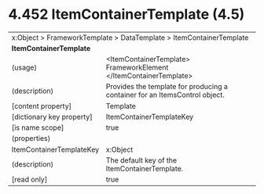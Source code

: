 <html dir="LTR" xmlns:mshelp="http://msdn.microsoft.com/mshelp" xmlns:ddue="http://ddue.schemas.microsoft.com/authoring/2003/5" xmlns:xlink="http://www.w3.org/1999/xlink" xmlns:tool="http://www.microsoft.com/tooltip">

<body>
 <input type="hidden" id="userDataCache" class="userDataStyle">
 <input type="hidden" id="hiddenScrollOffset">
 <img id="dropDownImage" style="display:none; height:0; width:0;" src="../local/drpdown.gif">
 <img id="dropDownHoverImage" style="display:none; height:0; width:0;" src="../local/drpdown_orange.gif">
 <img id="collapseImage" style="display:none; height:0; width:0;" src="../local/collapse.gif">
 <img id="expandImage" style="display:none; height:0; width:0;" src="../local/exp.gif">
 <img id="collapseAllImage" style="display:none; height:0; width:0;" src="../local/collall.gif">
 <img id="expandAllImage" style="display:none; height:0; width:0;" src="../local/expall.gif">
 <img id="copyImage" style="display:none; height:0; width:0;" src="../local/copycode.gif">
 <img id="copyHoverImage" style="display:none; height:0; width:0;" src="../local/copycodeHighlight.gif">
 <div id="header"><h1 class="heading">4.452 ItemContainerTemplate (4.5)</h1></div>

 <div id="mainSection">
 <div id="mainBody">
 <div id="allHistory" class="saveHistory" onsave="saveAll()" onload="loadAll()"></div>
 <p xmlns:wsd="http://wsdev.schemas.microsoft.com/authoring/2008/2" xmlns:msxsl="urn:schemas-microsoft-com:xslt" xmlns:script="urn:script" xmlns:build="urn:build">
 </p>
 <div id="sectionSection0" class="section" name="collapseableSection">
 <content xmlns="http://ddue.schemas.microsoft.com/authoring/2003/5" xmlns:wsd="http://wsdev.schemas.microsoft.com/authoring/2008/2" xmlns:msxsl="urn:schemas-microsoft-com:xslt" xmlns:script="urn:script" xmlns:build="urn:build">
 </content>
 </div>
 <div id="sectionSection1" class="section" name="collapseableSection">
 <content xmlns="http://ddue.schemas.microsoft.com/authoring/2003/5" xmlns:wsd="http://wsdev.schemas.microsoft.com/authoring/2008/2" xmlns:msxsl="urn:schemas-microsoft-com:xslt" xmlns:script="urn:script" xmlns:build="urn:build">
 <table class="ProtocolAuthoredTable" xmlns="">
 <tr><td colspan="2">
<mshelp:link keywords="c0d383e4-fcdb-4546-a06b-81c262fe2a5e" tabindex="0">x:Object</mshelp:link> &gt; <mshelp:link keywords="45b95e5f-9802-4f45-b754-0bed73551ef8" tabindex="0">FrameworkTemplate</mshelp:link> &gt; <mshelp:link keywords="b92d9b14-af0f-4d9a-a740-6fc920311dfc" tabindex="0">DataTemplate</mshelp:link> &gt; <mshelp:link keywords="e1fbe8bc-e8ea-463f-bdb4-5ef26b712337" tabindex="0">ItemContainerTemplate</mshelp:link> </td>
 </tr>
 <tr><td colspan="2">
 <b>ItemContainerTemplate</b> </td>
 </tr>
 <tr><td><div class="indent0">(usage)</div></td>
 <td>&lt;ItemContainerTemplate&gt; <mshelp:link keywords="f80d4df2-08f5-4cbb-9a5e-f99fab120062" tabindex="0">FrameworkElement</mshelp:link> &lt;/ItemContainerTemplate&gt;</td>
 </tr>
 <tr><td><div class="indent0">(description)</div></td>
 <td>Provides the template for producing a container for an ItemsControl object.</td>
 </tr>
 <tr><td><div class="indent0">[content property]</div></td>
 <td><mshelp:link keywords="45b95e5f-9802-4f45-b754-0bed73551ef8" tabindex="0">Template</mshelp:link></td>
 </tr>
 <tr><td><div class="indent0">[dictionary key property]</div></td>
 <td><mshelp:link keywords="e1fbe8bc-e8ea-463f-bdb4-5ef26b712337" tabindex="0">ItemContainerTemplateKey</mshelp:link></td>
 </tr>
 <tr><td><div class="indent0">[is name scope]</div></td>
 <td>true</td>
 </tr>
 <tr><td><div class="indent0">(properties)</div></td>
 <td></td>
 </tr>
 <tr><td><div class="indent2">ItemContainerTemplateKey</div></td>
 <td><mshelp:link keywords="c0d383e4-fcdb-4546-a06b-81c262fe2a5e" tabindex="0">x:Object</mshelp:link></td>
 </tr>
 <tr><td><div class="indent4">(description)</div></td>
 <td>The default key of the ItemContainerTemplate.</td>
 </tr>
 <tr><td><div class="indent4">[read only]</div></td>
 <td>true</td>
 </tr>
</table>
 </content>
 </div>
 <!--[if gte IE 5]>
 <tool:tip element="languageFilterToolTip" avoidmouse="false"/>
 <![endif]-->
 </div>
 <a name="feedback"></a><span></span>
 </div>
</body></html>
